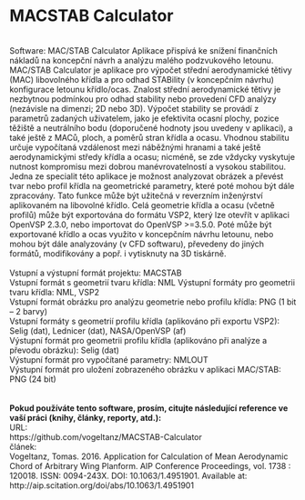 # MACSTAB Calculator
<BR>
Software: MAC/STAB Calculator
Aplikace přispívá ke snížení finančních nákladů na koncepční návrh a analýzu malého podzvukového letounu. MAC/STAB Calculator je aplikace pro výpočet střední aerodynamické tětivy (MAC) libovolného křídla a pro odhad STABility (v koncepčním návrhu) konfigurace letounu křídlo/ocas. Znalost střední aerodynamické tětivy je nezbytnou podmínkou pro odhad stability nebo provedení CFD analýzy (nezávisle na dimenzi; 2D nebo 3D). Výpočet stability se provádí z parametrů zadaných uživatelem, jako je efektivita ocasní plochy, pozice těžiště a neutrálního bodu (doporučené hodnoty jsou uvedeny v aplikaci), a také ještě z MACů, ploch, a poměrů stran křídla a ocasu. Vhodnou stabilitu určuje vypočítaná vzdálenost mezi náběžnými hranami a také ještě aerodynamickými středy křídla a ocasu; nicméně, se zde vždycky vyskytuje nutnost kompromisu mezi dobrou manévrovatelností a vysokou stabilitou. Jedna ze specialit této aplikace je možnost analyzovat obrázek a převést tvar nebo profil křídla na geometrické parametry, které poté mohou být dále zpracovány. Tato funkce může být užitečná v reverzním inženýrství aplikovaném na libovolné křídlo. Celá geometrie křídla a ocasu (včetně profilů) může být exportována do formátu VSP2, který lze otevřít v aplikaci OpenVSP 2.3.0, nebo importovat do OpenVSP >=3.5.0. Poté může být exportované křídlo a ocas využito v koncepčním návrhu letounu, nebo mohou být dále analyzovány (v CFD softwaru), převedeny do jiných formátů, modifikovány a popř. i vytisknuty na 3D tiskárně.
<BR>
<BR>
Vstupní a výstupní formát projektu: MACSTAB
<BR>
Vstupní formát s geometrií tvaru křídla: NML Výstupní formáty pro geometrii tvaru křídla: NML, VSP2
<BR>
Vstupní formát obrázku pro analýzu geometrie nebo profilu křídla: PNG (1 bit – 2 barvy)
<BR>
Vstupní formáty s geometrií profilu křídla (aplikováno při exportu VSP2): Selig (dat), Lednicer (dat), NASA/OpenVSP (af)
<BR>
Výstupní formát pro geometrii profilu křídla (aplikováno při analýze a převodu obrázku): Selig (dat)
<BR>
Výstupní formát pro vypočítané parametry: NMLOUT
<BR>
Výstupní formát pro uložení zobrazeného obrázku v aplikaci MAC/STAB: PNG (24 bit)
<BR>
<BR>
<BR>
<b>Pokud používáte tento software, prosím, citujte následující reference ve vaší práci (knihy, články, reporty, atd.):</b>
<BR>
URL:<BR>
https://github.com/vogeltanz/MACSTAB-Calculator
<BR>
článek:<BR>
Vogeltanz, Tomas. 2016. Application for Calculation of Mean Aerodynamic Chord of Arbitrary Wing Planform. AIP Conference Proceedings, vol. 1738 : 120018. ISSN: 0094-243X. DOI: 10.1063/1.4951901. Available at: http://aip.scitation.org/doi/abs/10.1063/1.4951901
